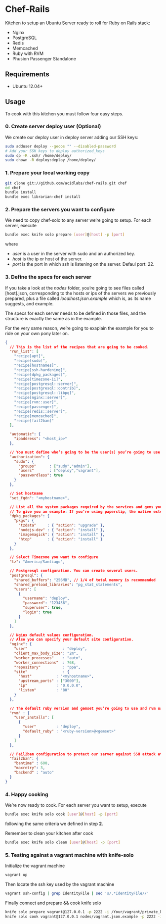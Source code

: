 # Chef-Rails

Kitchen to setup an Ubuntu Server ready to roll for Ruby on Rails stack:

* Nginx
* PostgreSQL
* Redis
* Memcached
* Ruby with RVM
* Phusion Passenger Standalone

## Requirements

* Ubuntu 12.04+

## Usage

To cook with this kitchen you must follow four easy steps.

### 0. Create server deploy user (Optional)

We create our deploy user in deploy server adding our SSH keys:
```bash
sudo adduser deploy --gecos "" --disabled-password
# Add your SSH keys to deploy authorized_keys
sudo cp -R .ssh/ /home/deploy/
sudo chown -R deploy:deploy /home/deploy/
```

### 1. Prepare your local working copy

```bash
git clone git://github.com/acidlabs/chef-rails.git chef
cd chef
bundle install
bundle exec librarian-chef install
```

### 2. Prepare the servers you want to configure

We need to copy chef-solo to any server we’re going to setup. For each server, execute

```bash
bundle exec knife solo prepare [user]@[host] -p [port]
```

where

* *user* is a user in the server with sudo and an authorized key.
* *host* is the ip or host of the server.
* *port* is the port in which ssh is listening on the server. Defaul port: 22.

### 3. Define the specs for each server

If you take a look at the *nodes* folder, you’re going to see files called [host].json, corresponding to the hosts or ips of the servers we previously prepared, plus a file called *localhost.json.example* which is, as its name suggests, and example.

The specs for each server needs to be defined in those files, and the structure is exactly the same as in the example.

For the very same reason, we’re going to exaplain the example for you to ride on your own pony later on.

```json
{
  // This is the list of the recipes that are going to be cooked.
  "run_list": [
    "recipe[apt]",
    "recipe[sudo]",
    "recipe[hostnames]",
    "recipe[ssh-hardening]",
    "recipe[dpkg_packages]",
    "recipe[timezone-ii]",
    "recipe[postgresql::server]",
    "recipe[postgresql::contrib]",
    "recipe[postgresql::libpq]",
    "recipe[nginx::server]",
    "recipe[rvm::user]",
    "recipe[passenger]",
    "recipe[redis::server]",
    "recipe[memcached]",
    "recipe[fail2ban]"
  ],

  "automatic": {
    "ipaddress": "<host_ip>"
  },

  // You must define who’s going to be the user(s) you’re going to use for deploy.
  "authorization": {
    "sudo": {
      "groups"      : ["sudo","admin"],
      "users"       : ["deploy","vagrant"],
      "passwordless": true
    }
  },

  // Set hostname
  "set_fqdn": "<myhostname>",

  // List all the system packages required by the services and gems you’re using in your apps.
  // To give you an example: If you’re using paperclip, the native extensions compilation will fail unless you have installed imagemagick declared below.
  "dpkg_packages": {
    "pkgs": {
      "tzdata"     : { "action": "upgrade" },
      "nodejs-dev" : { "action": "install" },
      "imagemagick": { "action": "install" },
      "htop"       : { "action": "install" }
    }
  },

  // Select Timezone you want to configure
  "tz": "America/Santiago",

  // Postgresql configuration. You can create several users.
  "postgresql": {
    "shared_buffers": "256MB", // 1/4 of total memory is recommended
    "shared_preload_libraries": "pg_stat_statements",
    "users": [
      {
        "username": "deploy",
        "password": "123456",
        "superuser": true,
        "login": true
      }
    ]
  },

  // Nginx default values configuration.
  // Also you can specify your default site configuration.
  "nginx": {
    "user"                : "deploy",
    "client_max_body_size": "2m",
    "worker_processes"    : "auto",
    "worker_connections"  : 768,
    "repository"          : "ppa",
    "site"                : {
      "host"           : "<myhostname>",
      "upstream_ports" : ["3000"],
      "ip"             : "0.0.0.0",
      "listen"         : "80"
    }
  },

  // The default ruby version and gemset you’re going to use and rvm user.
  "rvm" : {
    "user_installs": [
      {
        "user"         : "deploy",
        "default_ruby" : "<ruby-version>@<gemset>"
      }
    ]
  },

  // Fail2ban configuration to protect our server against SSH attack attempts
  "fail2ban": {
    "bantime" : 600,
    "maxretry": 3,
    "backend" : "auto"
  }
}
```

### 4. Happy cooking

We’re now ready to cook. For each server you want to setup, execute

```bash
bundle exec knife solo cook [user]@[host] -p [port]
```

following the same criteria we defined in step **2**.

Remember to clean your kitchen after cook

```bash
bundle exec knife solo clean [user]@[host] -p [port]
```

### 5. Testing against a vagrant machine with knife-solo

Initialize the vagrant machine
```bash
vagrant up
```
Then locate the ssh key used by the vagrant machine 
```bash
vagrant ssh-config | grep IdentityFile | sed 's/.*IdentityFile//'
```
Finally connect and prepare && cook knife solo
```bash
knife solo prepare vagrant@127.0.0.1 -p 2222 -i /Your/vagrant/private_key
knife solo cook vagrant@127.0.0.1 nodes/vagrant.json.example -p 2222 -i /Your/vagrant/private_key 
```
